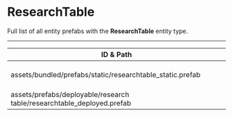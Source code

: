 # ResearchTable
Full list of all <Badge type="warning" text="2"/> entity prefabs with the **ResearchTable** entity type.

---
| ID & Path |
| --- |
| <Badge type="tip" text="1827442529"/> <br> assets/bundled/prefabs/static/researchtable_static.prefab |
| <Badge type="tip" text="146554961"/> <br> assets/prefabs/deployable/research table/researchtable_deployed.prefab |
